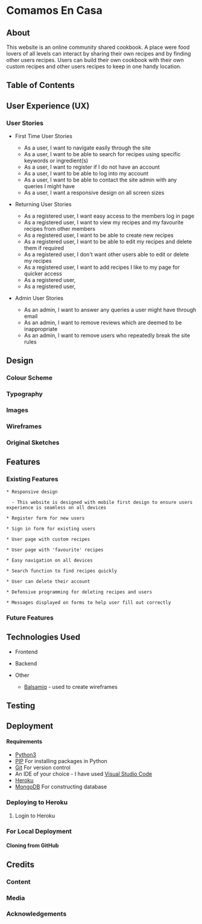 # Comamos En Casa

<!-- Space reserved for site img and links to live site and github -->

## About

This website is an online community shared cookbook. A place were food lovers of all levels can interact by sharing their own recipes
and by finding other users recipes. Users can build their own cookbook with their own custom recipes and other users recipes to keep
in one handy location.

## Table of Contents

<!-- Space reserved for contents -->

## User Experience (UX)

### User Stories

  * First Time User Stories

    - As a user, I want to navigate easily through the site
    - As a user, I want to be able to search for recipes using specific keywords or ingredient(s)
    - As a user, I want to register if I do not have an account
    - As a user, I want to be able to log into my account
    - As a user, I want to be able to contact the site admin with any queries I might have
    - As a user, I want a responsive design on all screen sizes

  * Returning User Stories

    - As a registered user, I want easy access to the members log in page
    - As a registered user, I want to view my recipes and my favourite recipes from other members
    - As a registered user, I want to be able to create new recipes
    - As a registered user, I want to be able to edit my recipes and delete them if required
    - As a registered user, I don't want other users able to edit or delete my recipes
    - As a registered user, I want to add recipes I like to my page for quicker access
    - As a registered user, 
    - As a registered user,

  * Admin User Stories

    - As an admin, I want to answer any queries a user might have through email
    - As an admin, I want to remove reviews which are deemed to be inappropriate
    - As an admin, I want to remove users who repeatedly break the site rules

## Design 

  ### Colour Scheme

  <!-- Reserved for colour palettes -->

  ### Typography

  <!-- Reserved for font styles -->

  ### Images

  <!-- Reserved for Images -->

  ### Wireframes

  <!-- Add wireframes link/images here -->

  ### Original Sketches

  <!-- Add original sketches link/images here -->

## Features

  ### Existing Features

    * Responsive design

      - This website is designed with mobile first design to ensure users experience is seamless on all devices

    * Register form for new users

    * Sign in form for existing users

    * User page with custom recipes 

    * User page with 'favourite' recipes

    * Easy navigation on all devices

    * Search function to find recipes quickly

    * User can delete their account

    * Defensive programming for deleting recipes and users

    * Messages displayed on forms to help user fill out correctly

 <!-- Add More features as developed here -->

  ### Future Features

   <!-- Add future features here -->

## Technologies Used
<!-- Add more technologies as used here -->
  * Frontend
    
  * Backend

  * Other

    - [Balsamiq](https://balsamiq.com/) - used to create wireframes

## Testing

<!-- Add testing here/link to testing.md file -->
  
## Deployment

#### Requirements

  * [Python3](https://www.python.org/downloads/)
  * [PIP](https://pypi.org/project/pip/) For installing packages in Python
  * [Git](https://git-scm.com/downloads) For version control
  * An IDE of your choice - I have used [Visual Studio Code](https://code.visualstudio.com/)
  * [Heroku](https://devcenter.heroku.com/)
  * [MongoDB](https://www.mongodb.com/) For constructing database

<!-- Add steps here -->

### Deploying to Heroku

  1. Login to Heroku

<!-- Add steps here -->

### For Local Deployment

#### Cloning from GitHub

<!-- Add steps here -->

## Credits

### Content

<!-- Add written content sources here -->

### Media 

<!-- Add Media and Image sources here -->

### Acknowledgements

<!-- Add acknowledgements here -->